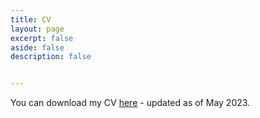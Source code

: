 ```yaml
---
title: CV
layout: page
excerpt: false
aside: false
description: false


---
```


You can download my CV <a href="https://github.com/nicoleherscovici/nicoleherscovici.github.io/blob/4db8204e99f9482c2ad42a4e85211237ebad1600/CV_HERSCOVICI_may2023.pdf">here</a> - updated as of May 2023.
